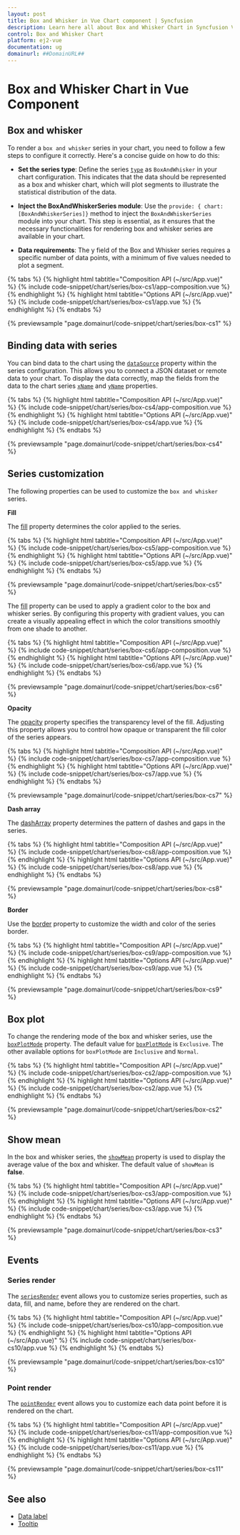 ```yaml
---
layout: post
title: Box and Whisker in Vue Chart component | Syncfusion
description: Learn here all about Box and Whisker Chart in Syncfusion Vue Chart component of Syncfusion Essential JS 2 and more.
control: Box and Whisker Chart
platform: ej2-vue
documentation: ug
domainurl: ##DomainURL##
---
```


# Box and Whisker Chart in Vue Component

## Box and whisker

To render a `box and whisker` series in your chart, you need to follow a few steps to configure it correctly. Here's a concise guide on how to do this:
 
* **Set the series type**: Define the series [`type`](https://ej2.syncfusion.com/vue/documentation/api/chart/series/#type) as `BoxAndWhisker` in your chart configuration. This indicates that the data should be represented as a box and whisker chart, which will plot segments to illustrate the statistical distribution of the data.

* **Inject the BoxAndWhiskerSeries module**: Use the `provide: { chart: [BoxAndWhiskerSeries]}` method to inject the `BoxAndWhiskerSeries` module into your chart. This step is essential, as it ensures that the necessary functionalities for rendering box and whisker series are available in your chart.

* **Data requirements**: The y field of the Box and Whisker series requires a specific number of data points, with a minimum of five values needed to plot a segment.

{% tabs %}
{% highlight html tabtitle="Composition API (~/src/App.vue)" %}
{% include code-snippet/chart/series/box-cs1/app-composition.vue %}
{% endhighlight %}
{% highlight html tabtitle="Options API (~/src/App.vue)" %}
{% include code-snippet/chart/series/box-cs1/app.vue %}
{% endhighlight %}
{% endtabs %}
        
{% previewsample "page.domainurl/code-snippet/chart/series/box-cs1" %}

## Binding data with series

You can bind data to the chart using the [`dataSource`](https://ej2.syncfusion.com/vue/documentation/api/chart/series/#datasource) property within the series configuration. This allows you to connect a JSON dataset or remote data to your chart. To display the data correctly, map the fields from the data to the chart series [`xName`](https://ej2.syncfusion.com/vue/documentation/api/chart/series/#xname) and [`yName`](https://ej2.syncfusion.com/vue/documentation/api/chart/series/#yname) properties.

{% tabs %}
{% highlight html tabtitle="Composition API (~/src/App.vue)" %}
{% include code-snippet/chart/series/box-cs4/app-composition.vue %}
{% endhighlight %}
{% highlight html tabtitle="Options API (~/src/App.vue)" %}
{% include code-snippet/chart/series/box-cs4/app.vue %}
{% endhighlight %}
{% endtabs %}
        
{% previewsample "page.domainurl/code-snippet/chart/series/box-cs4" %}

## Series customization

The following properties can be used to customize the `box and whisker` series.

**Fill**

The [fill](https://ej2.syncfusion.com/vue/documentation/api/chart/series/#fill) property determines the color applied to the series.

{% tabs %}
{% highlight html tabtitle="Composition API (~/src/App.vue)" %}
{% include code-snippet/chart/series/box-cs5/app-composition.vue %}
{% endhighlight %}
{% highlight html tabtitle="Options API (~/src/App.vue)" %}
{% include code-snippet/chart/series/box-cs5/app.vue %}
{% endhighlight %}
{% endtabs %}
        
{% previewsample "page.domainurl/code-snippet/chart/series/box-cs5" %}

The [fill](https://ej2.syncfusion.com/vue/documentation/api/chart/series/#fill) property can be used to apply a gradient color to the box and whisker series. By configuring this property with gradient values, you can create a visually appealing effect in which the color transitions smoothly from one shade to another.

{% tabs %}
{% highlight html tabtitle="Composition API (~/src/App.vue)" %}
{% include code-snippet/chart/series/box-cs6/app-composition.vue %}
{% endhighlight %}
{% highlight html tabtitle="Options API (~/src/App.vue)" %}
{% include code-snippet/chart/series/box-cs6/app.vue %}
{% endhighlight %}
{% endtabs %}
        
{% previewsample "page.domainurl/code-snippet/chart/series/box-cs6" %}

**Opacity**

The [opacity](https://ej2.syncfusion.com/vue/documentation/api/chart/series/#opacity) property specifies the transparency level of the fill. Adjusting this property allows you to control how opaque or transparent the fill color of the series appears.

{% tabs %}
{% highlight html tabtitle="Composition API (~/src/App.vue)" %}
{% include code-snippet/chart/series/box-cs7/app-composition.vue %}
{% endhighlight %}
{% highlight html tabtitle="Options API (~/src/App.vue)" %}
{% include code-snippet/chart/series/box-cs7/app.vue %}
{% endhighlight %}
{% endtabs %}
        
{% previewsample "page.domainurl/code-snippet/chart/series/box-cs7" %}

**Dash array**

The [dashArray](https://ej2.syncfusion.com/vue/documentation/api/chart/series/#dasharray) property determines the pattern of dashes and gaps in the series.

{% tabs %}
{% highlight html tabtitle="Composition API (~/src/App.vue)" %}
{% include code-snippet/chart/series/box-cs8/app-composition.vue %}
{% endhighlight %}
{% highlight html tabtitle="Options API (~/src/App.vue)" %}
{% include code-snippet/chart/series/box-cs8/app.vue %}
{% endhighlight %}
{% endtabs %}
        
{% previewsample "page.domainurl/code-snippet/chart/series/box-cs8" %}

**Border**

Use the [border](https://ej2.syncfusion.com/vue/documentation/api/chart/series/#border) property to customize the width and color of the series border.

{% tabs %}
{% highlight html tabtitle="Composition API (~/src/App.vue)" %}
{% include code-snippet/chart/series/box-cs9/app-composition.vue %}
{% endhighlight %}
{% highlight html tabtitle="Options API (~/src/App.vue)" %}
{% include code-snippet/chart/series/box-cs9/app.vue %}
{% endhighlight %}
{% endtabs %}
        
{% previewsample "page.domainurl/code-snippet/chart/series/box-cs9" %}

## Box plot

To change the rendering mode of the box and whisker series, use the [`boxPlotMode`](https://ej2.syncfusion.com/vue/documentation/api/chart/series/#boxplotmode) property. The default value for [`boxPlotMode`](https://ej2.syncfusion.com/vue/documentation/api/chart/series/#boxplotmode) is `Exclusive`. The other available options for `boxPlotMode` are `Inclusive` and `Normal`.

{% tabs %}
{% highlight html tabtitle="Composition API (~/src/App.vue)" %}
{% include code-snippet/chart/series/box-cs2/app-composition.vue %}
{% endhighlight %}
{% highlight html tabtitle="Options API (~/src/App.vue)" %}
{% include code-snippet/chart/series/box-cs2/app.vue %}
{% endhighlight %}
{% endtabs %}
        
{% previewsample "page.domainurl/code-snippet/chart/series/box-cs2" %}

## Show mean

In the box and whisker series, the [`showMean`](https://ej2.syncfusion.com/vue/documentation/api/chart/series/#showmean) property is used to display the average value of the box and whisker. The default value of `showMean` is **false**.

{% tabs %}
{% highlight html tabtitle="Composition API (~/src/App.vue)" %}
{% include code-snippet/chart/series/box-cs3/app-composition.vue %}
{% endhighlight %}
{% highlight html tabtitle="Options API (~/src/App.vue)" %}
{% include code-snippet/chart/series/box-cs3/app.vue %}
{% endhighlight %}
{% endtabs %}
        
{% previewsample "page.domainurl/code-snippet/chart/series/box-cs3" %}

## Events

### Series render

The [`seriesRender`](https://ej2.syncfusion.com/vue/documentation/api/chart#seriesrender) event allows you to customize series properties, such as data, fill, and name, before they are rendered on the chart.

{% tabs %}
{% highlight html tabtitle="Composition API (~/src/App.vue)" %}
{% include code-snippet/chart/series/box-cs10/app-composition.vue %}
{% endhighlight %}
{% highlight html tabtitle="Options API (~/src/App.vue)" %}
{% include code-snippet/chart/series/box-cs10/app.vue %}
{% endhighlight %}
{% endtabs %}
        
{% previewsample "page.domainurl/code-snippet/chart/series/box-cs10" %}

### Point render

The [`pointRender`](https://ej2.syncfusion.com/vue/documentation/api/chart#pointrender) event allows you to customize each data point before it is rendered on the chart.

{% tabs %}
{% highlight html tabtitle="Composition API (~/src/App.vue)" %}
{% include code-snippet/chart/series/box-cs11/app-composition.vue %}
{% endhighlight %}
{% highlight html tabtitle="Options API (~/src/App.vue)" %}
{% include code-snippet/chart/series/box-cs11/app.vue %}
{% endhighlight %}
{% endtabs %}
        
{% previewsample "page.domainurl/code-snippet/chart/series/box-cs11" %}

## See also

* [Data label](../data-labels/)
* [Tooltip](../tool-tip/)